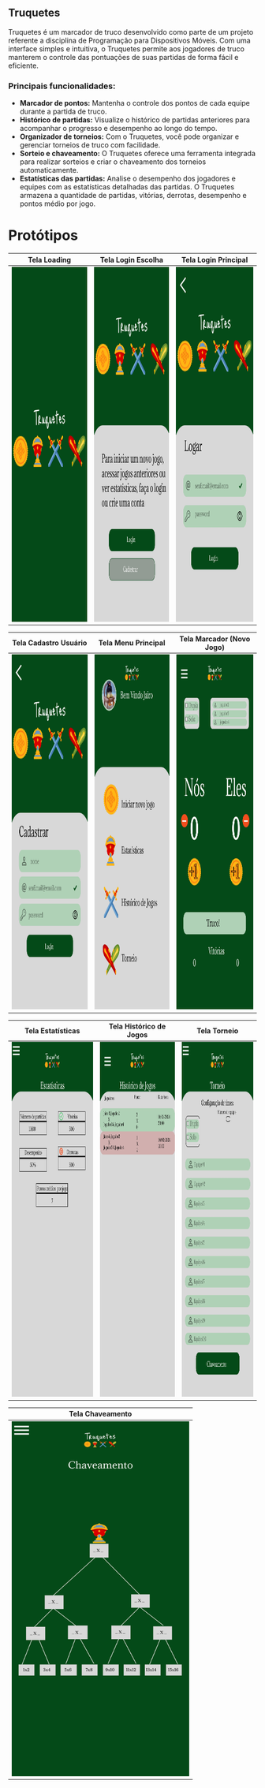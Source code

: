 ## Truquetes

Truquetes é um marcador de truco desenvolvido como parte de um projeto referente a disciplina de Programação para Dispositivos Móveis. Com uma interface simples e intuitiva, o Truquetes permite aos jogadores de truco manterem o controle das pontuações de suas partidas de forma fácil e eficiente.

### Principais funcionalidades:

- **Marcador de pontos:** Mantenha o controle dos pontos de cada equipe durante a partida de truco.
- **Histórico de partidas:** Visualize o histórico de partidas anteriores para acompanhar o progresso e desempenho ao longo do tempo.
- **Organizador de torneios:** Com o Truquetes, você pode organizar e gerenciar torneios de truco com facilidade. 
- **Sorteio e chaveamento:** O Truquetes oferece uma ferramenta integrada para realizar sorteios e criar o chaveamento dos torneios automaticamente.
- **Estatísticas das partidas:** Analise o desempenho dos jogadores e equipes com as estatísticas detalhadas das partidas. O Truquetes armazena a quantidade de partidas, vitórias, derrotas, desempenho e pontos médio por jogo.

# Protótipos

| Tela Loading                                      | Tela Login Escolha                                      | Tela Login Principal                                      |
| --------------------------------------------- | --------------------------------------------- | --------------------------------------------- |
| <img src="./prototipos/1_tela_loading.jpg" alt="alt text" width="360" height="720">      | <img src="./prototipos/2_tela_login_escolha.jpg" alt="alt text" width="360" height="720">       | <img src="./prototipos/3_tela_login_principal.jpg" alt="alt text" width="360" height="720"> |

| Tela Cadastro Usuário                                      | Tela Menu Principal                                       | Tela Marcador (Novo Jogo)                                      |
| --------------------------------------------- | --------------------------------------------- | --------------------------------------------- |
| <img src="./prototipos/4_tela_cadastro_usuario.jpg" alt="alt text" width="360" height="720">      | <img src="./prototipos/5_tela_menu_principal.jpg" alt="alt text" width="360" height="720">       | <img src="./prototipos/6_tela_marcador_truco.jpg" alt="alt text" width="360" height="720"> |

| Tela Estatísticas                                   | Tela Histórico de Jogos                                       | Tela Torneio                                      |
| --------------------------------------------- | --------------------------------------------- | --------------------------------------------- |
| <img src="./prototipos/7_tela_estatisticas.jpg" alt="alt text" width="360" height="720">      | <img src="./prototipos/8_tela_historico_jogos.jpg" alt="alt text" width="360" height="720">       | <img src="./prototipos/9_tela_torneio.jpg" alt="alt text" width="360" height="720"> |

| Tela Chaveamento                               
| --------------------------------------------- | 
| <img src="./prototipos/10_tela_chaveamento.jpg" alt="alt text" width="360" height="720">      |